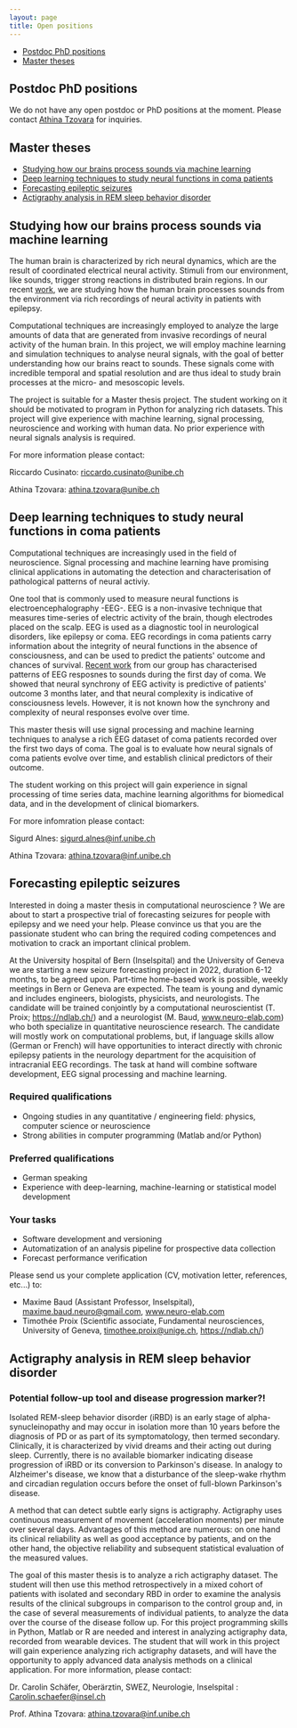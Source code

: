 ```yaml
---
layout: page
title: Open positions
---
```


* [Postdoc PhD positions](#postdoc-phd-positions)
* [Master theses](#master-theses) 
 
## Postdoc PhD positions
We do not have any open postdoc or PhD positions at the moment. Please contact [Athina Tzovara](athina.tzovara@inf.unibe.ch) for inquiries.


## Master theses
* [Studying how our brains process sounds via machine learning](#studying-how-our-brains-process-sounds-via-machine-learning)
* [Deep learning techniques to study neural functions in coma patients](#deep-learning-techniques-to-study-neural-functions-in-coma-patients)
* [Forecasting epileptic seizures](#forecasting-epileptic-seizures)
* [Actigraphy analysis in REM sleep behavior disorder](#actigraphy-analysis-in-rem-sleep-behavior-disorder)


## Studying how our brains process sounds via machine learning

The human brain is characterized by rich neural dynamics, which are the result of coordinated electrical neural activity. Stimuli from our environment, like sounds, trigger strong reactions in distributed brain regions. In our recent [work](https://www.biorxiv.org/content/10.1101/2022.09.27.509695v2), we are studying how the human brain processes sounds from the environment via rich recordings of neural activity in patients with epilepsy. 

Computational techniques are increasingly employed to analyze the large amounts of data that are generated from invasive recordings of neural activity of the human brain. In this project, we will employ machine learning and simulation techniques to analyse neural signals, with the goal of better understanding how our brains react to sounds. These signals come with incredible temporal and spatial resolution and are thus ideal to study brain processes at the micro- and mesoscopic levels.
 
The project is suitable for a Master thesis project. The student working on it should be motivated to program in Python for analyzing rich datasets. This project will give experience with machine learning, signal processing, neuroscience and working with human data. No prior experience with neural signals analysis is required.

For more information please contact:

Riccardo Cusinato: riccardo.cusinato@unibe.ch

Athina Tzovara: athina.tzovara@unibe.ch



## Deep learning techniques to study neural functions in coma patients

Computational techniques are increasingly used in the field of neuroscience. Signal processing and machine learning have promising clinical applications in automating the detection and characterisation of pathological patterns of neural activiy.

One tool that is commonly used to measure neural functions is electroencephalography -EEG-. EEG is a non-invasive technique that measures time-series of electric activity of the brain, though electrodes placed on the scalp. EEG is used as a diagnostic tool in neurological disorders, like epilepsy or coma. EEG recordings in coma patients carry information about the integrity of neural functions in the absence of consciousness, and can be used to predict the patients' outcome and chances of survival. [Recent work](https://www.sciencedirect.com/science/article/pii/S1053811921009113) from our group has characterised patterns of EEG resposnes to sounds during the first day of coma. We showed that neural synchrony of EEG activity is predictive of patients' outcome 3 months later, and that neural complexity is indicative of consciousness levels. However, it is not known how the synchrony and complexity of neural responses evolve over time.

This master thesis will use signal processing and machine learning techniques to analyse a rich EEG dataset of coma patients recorded over the first two days of coma. The goal is to evaluate how neural signals of coma patients evolve over time, and establish clinical predictors of their outcome. 

The student working on this project will gain experience in signal processing of time series data, machine learning algorithms for biomedical data, and in the development of clinical biomarkers.

For more infomration please contact:

Sigurd Alnes: sigurd.alnes@inf.unibe.ch

Athina Tzovara: athina.tzovara@inf.unibe.ch


## Forecasting epileptic seizures
Interested in doing a master thesis in computational neuroscience ? We are about to start a prospective trial of forecasting seizures for people with epilepsy and we need your help. Please convince us that you are the passionate student who can bring the required coding competences and motivation to crack an important clinical problem.

At the University hospital of Bern (Inselspital) and the University of Geneva we are starting a new seizure forecasting project in 2022, duration 6-12 months, to be agreed upon. Part-time home-based work is possible, weekly meetings in Bern or Geneva are expected. The team is young and dynamic and includes engineers, biologists, physicists, and neurologists. The candidate will be trained conjointly by a computational neuroscientist (T. Proix; https://ndlab.ch/) and a neurologist (M. Baud, www.neuro-elab.com) who both specialize in quantitative neuroscience research. The candidate will mostly work on computational problems, but, if language skills allow (German or French) will have opportunities to interact directly with chronic epilepsy patients in the neurology department for the acquisition of intracranial EEG recordings. The task at hand will combine software development, EEG signal processing and machine learning.

### Required qualifications
* Ongoing studies in any quantitative / engineering field: physics, computer science or neuroscience
* Strong abilities in computer programming (Matlab and/or Python)

### Preferred qualifications
* German speaking
* Experience with deep-learning, machine-learning or statistical model development

### Your tasks
* Software development and versioning
* Automatization of an analysis pipeline for prospective data collection
* Forecast performance verification

Please send us your complete application (CV, motivation letter, references, etc...) to:
* Maxime Baud (Assistant Professor, Inselspital), maxime.baud.neuro@gmail.com,
www.neuro-elab.com
* Timothée Proix (Scientific associate, Fundamental neurosciences, University of
Geneva, timothee.proix@unige.ch, https://ndlab.ch/)

## Actigraphy analysis in REM sleep behavior disorder
### Potential follow-up tool and disease progression marker?!

Isolated REM-sleep behavior disorder (iRBD) is an early stage of alpha-synucleinopathy and may occur in isolation more than 10 years before the diagnosis of PD or as part of its symptomatology, then termed secondary. Clinically, it is characterized by vivid dreams and their acting out during sleep. Currently, there is no available biomarker indicating disease progression of iRBD or its conversion to Parkinson's disease.
In analogy to Alzheimer's disease, we know that a disturbance of the sleep-wake rhythm and circadian regulation occurs before the onset of full-blown Parkinson's disease. 

A method that can detect subtle early signs is actigraphy. Actigraphy uses continuous measurement of movement (acceleration moments) per minute over several days. Advantages of this method are numerous: on one hand its clinical reliability as well as good acceptance by patients, and on the other hand, the objective reliability and subsequent statistical evaluation of the measured values.

The goal of this master thesis is to analyze a rich actigraphy dataset. The student will then use this method retrospectively in a mixed cohort of patients with isolated and secondary RBD in order to examine the analysis results of the clinical subgroups in comparison to the control group and, in the case of several measurements of individual patients, to analyze the data over the course of the disease follow up. For this project programming skills in Python, Matlab or R are needed and interest in analyzing actigraphy data, recorded from wearable devices.
The student that will work in this project will gain experience analyzing rich actigraphy datasets, and will have the opportunity to apply advanced data analysis methods on a clinical application. For more information, please contact:

Dr. Carolin Schäfer, Oberärztin, SWEZ, Neurologie, Inselspital : Carolin.schaefer@insel.ch 

Prof. Athina Tzovara: athina.tzovara@inf.unibe.ch



